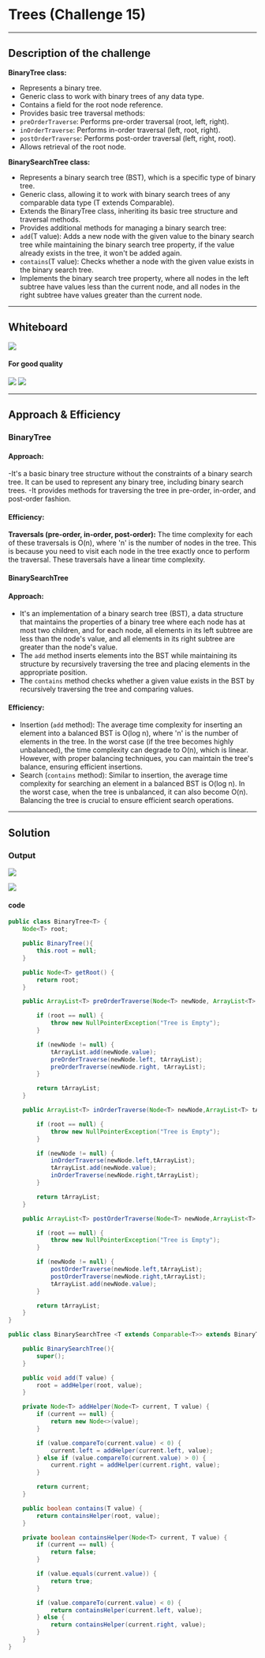 # Trees (Challenge 15)

---

## Description of the challenge

**BinaryTree class:**
- Represents a binary tree.
- Generic class to work with binary trees of any data type.
- Contains a field for the root node reference.
- Provides basic tree traversal methods:
- `preOrderTraverse`: Performs pre-order traversal (root, left, right).
- `inOrderTraverse`: Performs in-order traversal (left, root, right).
- `postOrderTraverse`: Performs post-order traversal (left, right, root).
- Allows retrieval of the root node.

**BinarySearchTree class:**
- Represents a binary search tree (BST), which is a specific type of binary tree.
- Generic class, allowing it to work with binary search trees of any comparable data type (T extends Comparable<T>).
- Extends the BinaryTree class, inheriting its basic tree structure and traversal methods.
- Provides additional methods for managing a binary search tree:
- `add`(T value): Adds a new node with the given value to the binary search tree while maintaining the binary search tree property, if the value already exists in the tree, it won't be added again.
- `contains`(T value): Checks whether a node with the given value exists in the binary search tree.
- Implements the binary search tree property, where all nodes in the left subtree have values less than the current node, and all nodes in the right subtree have values greater than the current node.

---

## Whiteboard

![](img/CC15.jpg)

#### For good quality

![](img/CC15%201.jpg)
![](img/CC15%202.jpg)

---

## Approach & Efficiency

### BinaryTree

#### Approach:

-It's a basic binary tree structure without the constraints of a binary search tree. It can be used to represent any binary tree, including binary search trees.
-It provides methods for traversing the tree in pre-order, in-order, and post-order fashion.

#### Efficiency:

**Traversals (pre-order, in-order, post-order):** The time complexity for each of these traversals is O(n), where 'n' is the number of nodes in the tree. This is because you need to visit each node in the tree exactly once to perform the traversal. These traversals have a linear time complexity.

#### BinarySearchTree

#### Approach:

- It's an implementation of a binary search tree (BST), a data structure that maintains the properties of a binary tree where each node has at most two children, and for each node, all elements in its left subtree are less than the node's value, and all elements in its right subtree are greater than the node's value.
- The `add` method inserts elements into the BST while maintaining its structure by recursively traversing the tree and placing elements in the appropriate position.
- The `contains` method checks whether a given value exists in the BST by recursively traversing the tree and comparing values.

#### Efficiency:

- Insertion (`add` method): The average time complexity for inserting an element into a balanced BST is O(log n), where 'n' is the number of elements in the tree. In the worst case (if the tree becomes highly unbalanced), the time complexity can degrade to O(n), which is linear. However, with proper balancing techniques, you can maintain the tree's balance, ensuring efficient insertions.
- Search (`contains` method): Similar to insertion, the average time complexity for searching an element in a balanced BST is O(log n). In the worst case, when the tree is unbalanced, it can also become O(n). Balancing the tree is crucial to ensure efficient search operations.

---

## Solution

### Output

![](img/mainOutput.png)

![](img/cmdTestingOutput.png)

#### code

```java
public class BinaryTree<T> {
    Node<T> root;

    public BinaryTree(){
        this.root = null;
    }

    public Node<T> getRoot() {
        return root;
    }

    public ArrayList<T> preOrderTraverse(Node<T> newNode, ArrayList<T> tArrayList) {

        if (root == null) {
            throw new NullPointerException("Tree is Empty");
        }

        if (newNode != null) {
            tArrayList.add(newNode.value);
            preOrderTraverse(newNode.left, tArrayList);
            preOrderTraverse(newNode.right, tArrayList);
        }

        return tArrayList;
    }

    public ArrayList<T> inOrderTraverse(Node<T> newNode,ArrayList<T> tArrayList) {

        if (root == null) {
            throw new NullPointerException("Tree is Empty");
        }

        if (newNode != null) {
            inOrderTraverse(newNode.left,tArrayList);
            tArrayList.add(newNode.value);
            inOrderTraverse(newNode.right,tArrayList);
        }

        return tArrayList;
    }

    public ArrayList<T> postOrderTraverse(Node<T> newNode,ArrayList<T> tArrayList) {

        if (root == null) {
            throw new NullPointerException("Tree is Empty");
        }

        if (newNode != null) {
            postOrderTraverse(newNode.left,tArrayList);
            postOrderTraverse(newNode.right,tArrayList);
            tArrayList.add(newNode.value);
        }

        return tArrayList;
    }
}

public class BinarySearchTree <T extends Comparable<T>> extends BinaryTree<T>{

    public BinarySearchTree(){
        super();
    }

    public void add(T value) {
        root = addHelper(root, value);
    }

    private Node<T> addHelper(Node<T> current, T value) {
        if (current == null) {
            return new Node<>(value);
        }

        if (value.compareTo(current.value) < 0) {
            current.left = addHelper(current.left, value);
        } else if (value.compareTo(current.value) > 0) {
            current.right = addHelper(current.right, value);
        }

        return current;
    }

    public boolean contains(T value) {
        return containsHelper(root, value);
    }

    private boolean containsHelper(Node<T> current, T value) {
        if (current == null) {
            return false;
        }

        if (value.equals(current.value)) {
            return true;
        }

        if (value.compareTo(current.value) < 0) {
            return containsHelper(current.left, value);
        } else {
            return containsHelper(current.right, value);
        }
    }
}
```